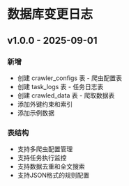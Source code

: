 
# 数据库变更日志

## v1.0.0 - 2025-09-01
### 新增
- 创建 crawler_configs 表 - 爬虫配置表
- 创建 task_logs 表 - 任务日志表  
- 创建 crawled_data 表 - 爬取数据表
- 添加外键约束和索引
- 添加示例数据

### 表结构
- 支持多爬虫配置管理
- 支持任务执行监控
- 支持数据去重和全文搜索
- 支持JSON格式的规则配置